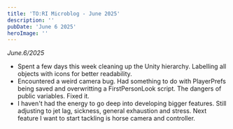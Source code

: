 ```yaml
---
title: 'TO:RI Microblog - June 2025'
description: ''
pubDate: 'June 6 2025'
heroImage: ''
---
```


*June.6/2025*
<br>
- Spent a few days this week cleaning up the Unity hierarchy. Labelling all objects with icons for better readability.
- Encountered a weird camera bug. Had something to do with PlayerPrefs being saved and overwritting a FirstPersonLook script. The dangers of public variables. Fixed it.
- I haven't had the energy to go deep into developing bigger features. Still adjusting to jet lag, sickness, general exhaustion and stress. Next feature I want to start tackling is horse camera and controller.